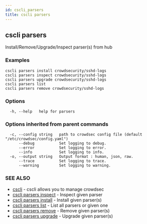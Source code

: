 ```yaml
---
id: cscli_parsers
title: cscli parsers
---
```

## cscli parsers

Install/Remove/Upgrade/Inspect parser(s) from hub

### Examples

```
cscli parsers install crowdsecurity/sshd-logs
cscli parsers inspect crowdsecurity/sshd-logs
cscli parsers upgrade crowdsecurity/sshd-logs
cscli parsers list
cscli parsers remove crowdsecurity/sshd-logs

```

### Options

```
  -h, --help   help for parsers
```

### Options inherited from parent commands

```
  -c, --config string   path to crowdsec config file (default "/etc/crowdsec/config.yaml")
      --debug           Set logging to debug.
      --error           Set logging to error.
      --info            Set logging to info.
  -o, --output string   Output format : human, json, raw.
      --trace           Set logging to trace.
      --warning         Set logging to warning.
```

### SEE ALSO

* [cscli](/docs/v1.0/cscli/cscli)	 - cscli allows you to manage crowdsec
* [cscli parsers inspect](/docs/v1.0/cscli/cscli_parsers_inspect)	 - Inspect given parser
* [cscli parsers install](/docs/v1.0/cscli/cscli_parsers_install)	 - Install given parser(s)
* [cscli parsers list](/docs/v1.0/cscli/cscli_parsers_list)	 - List all parsers or given one
* [cscli parsers remove](/docs/v1.0/cscli/cscli_parsers_remove)	 - Remove given parser(s)
* [cscli parsers upgrade](/docs/v1.0/cscli/cscli_parsers_upgrade)	 - Upgrade given parser(s)

